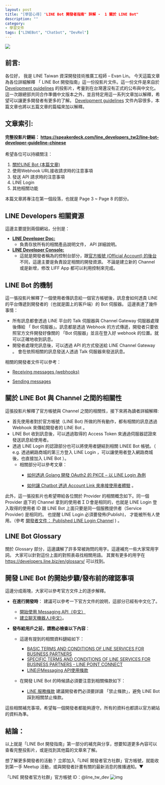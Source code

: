 ```yaml
---
layout: post
title: "[學習心得] "LINE Bot 開發者指南" 詳解 -  1 關於 LINE Bot"
description: ""
category: 
- 學習文件
tags: ["LINEBot", "Chatbot", "DevRel"]
---
```


<img src="https://developers.line.biz/assets/img/messaging-api-architecture.f40bffbb.png">

## 前言:

各位好， 我是 LINE Taiwan 資深開發技術推廣工程師 – Evan Lin。 今天這篇文章為各位詳細解釋 「 LINE Bot 開發指南」這一份投影片文件。這一份文件是來自於 [Development guidelines](https://developers.line.biz/en/docs/partner-docs/development-guidelines/) 的投影片，考量到在台灣還沒有正式的公布與中文化。這一次跟總部共同合作準備中文版本之外，並且特定用這一系列文章加以解釋，希望可以讓更多開發者有更多的了解。  [Development guidelines](https://developers.line.biz/en/docs/partner-docs/development-guidelines/)  文件內容很多，本篇文章也將以五篇文章的篇幅來加以解釋。



## 文章索引:

#### 完整投影片鏈結： <https://speakerdeck.com/line_developers_tw2/line-bot-developer-guideline-chinese>

希望各位可以持續關注：

1. [關於LINE Bot (本篇文章)](https://www.evanlin.com/2021-05-25-line-bot-guide-1/)
2. 使用Webhook URL接收請求時的注意事項
3. 發送 API 請求時的注意事項
4. LINE Login
5.  其他相關功能

本篇文章將專注在第一個段落，也就是 Page 3 ~ Page 8 的部分。

##  LINE Developers 相關資源

<script async class="speakerdeck-embed" data-slide="4" data-id="0e9f6182ae864568a5940cbad5ef4bec" data-ratio="1.77777777777778" src="//speakerdeck.com/assets/embed.js"></script>

這邊主要提到兩個網站，分別是：

- **[LINE Developer Doc:](https://developers.line.biz/en/docs/)**
  - 負責存放所有的相關產品說明文件， API 詳細說明。
- [**LINE Developer Console:**](https://developers.line.biz/console/)
  - 這就是開發者稱為的控制台部分，跟[官方帳號 (Official Account) 的後台](https://manager.line.biz/)不同，這邊主要是負責設定相關的開發資源。 不論是建立新的 Channel 或是新增，修改 LIFF App 都可以利用控制來完成。

## LINE Bot 的機制

<script async class="speakerdeck-embed" data-slide="5" data-id="0e9f6182ae864568a5940cbad5ef4bec" data-ratio="1.77777777777778" src="//speakerdeck.com/assets/embed.js"></script>

這一張投影片解釋了一個使用者傳訊息給一個官方帳號後，訊息會如何透貴 LINE 的平台傳遞到開發者的（也就是圖上的客戶端）的 Bot 伺服器。 這邊表達了幾件事情：

- 所有訊息都會透過 LINE 平台的 Talk 伺服器與 Channel Gateway 伺服器處理後傳給 「 Bot 伺服器」。訊息都是透過 Webhook 的方式傳遞，開發者只要依照官方文件開發好像關的 「Bot 伺服器」並且在登入好 webhook 的位置。就可以正確地收到訊息。
- 開發者處理完訊息後，可以透過 API 的方式發送給 LINE Channel Gateway 。 會在依照相關的訊息發送人透過 Talk 伺服器來發送訊息。

相關的開發者文件可以參考：  

- [Receiving messages (webhooks)](https://developers.line.biz/en/docs/messaging-api/receiving-messages/)

-  [Sending messages](https://developers.line.biz/en/docs/messaging-api/sending-messages/)


## 關於 LINE Bot 與 Channel 之間的相關性

<script async class="speakerdeck-embed" data-slide="6" data-id="0e9f6182ae864568a5940cbad5ef4bec" data-ratio="1.77777777777778" src="//speakerdeck.com/assets/embed.js"></script>

這張投影片解釋了官方帳號與 Channel 之間的相關性，接下來將為讀者詳細解釋:

- 首先使用者對於官方帳號（LINE Bot) 所做的所有動作，都有相關的訊息透過 Webhook 來傳給開發者的 LINE Bot 。
- LINE Bot 收到訊息後，可以透過取得的 Access Token 來通過伺服器認證來發送訊息給使用者。
- 透過 LINE Login 的認證部分也可以將使用者鏈結到相關 LINEE Bot 帳號。（ e.g.  透過網路商城的第三方登入 LINE Login ，可以讓使用者登入網路商城後，也直接加入 LINE Bot ）。 
  - 相關部分可以參考文章：
    - [如何透過 Golang 開發 OAuth2 的 PKCE – 以 LINE Login 為例](https://engineering.linecorp.com/zh-hant/blog/pkce-line-login/)
    
    -  [如何讓 Chatbot 透過 Account Link 來串接使用者體驗](https://engineering.linecorp.com/zh-hant/blog/how-to-use-account-link/) 。

此外，這一張投影片也希望帶給各位關於 Provider 的相關概念如下。同一個 Provider 底下的 Channel 拿到的使用者ＩＤ會是相同的，也就是 LINE Login 登入取得的使用者 ID 跟 LINE Bot 上面只要是同一個服務提供者（Service Provider) 是相同的。 也提醒 LINE Login 必須要發佈(Publish)， 才能被所有人使用。（參考 [開發者文件： Published LINE Login Channel](https://developers.line.biz/en/docs/line-login/getting-started/#step-5-publish-channel) ) 。



## LINE Bot Glossary

<script async class="speakerdeck-embed" data-slide="7" data-id="0e9f6182ae864568a5940cbad5ef4bec" data-ratio="1.77777777777778" src="//speakerdeck.com/assets/embed.js"></script>

關於 Glossary 部分，這邊講解了許多常被詢問的用字。這邊補充一些大家常用字詞。 大家可以針對這份上面的對照表尋找相關用語。 其實有更多的用字在 <https://developers.line.biz/en/glossary/> 可以找到。

## 開發 LINE Bot 的開始步驟/發布前的確認事項

<script async class="speakerdeck-embed" data-slide="8" data-id="0e9f6182ae864568a5940cbad5ef4bec" data-ratio="1.77777777777778" src="//speakerdeck.com/assets/embed.js"></script>

這邊分成兩塊，大家可以參考官方文件上的逐步解釋。

- **在進行開發時**： 建議可以參考一下官方文件的說明，這部分已經有中文化了。 

  -  [開始使用 Messaging API（中文）](https://developers.line.biz/zh-hant/docs/messaging-api/getting-started/) 
  -  [建立聊天機器人(中文）](https://developers.line.biz/zh-hant/docs/messaging-api/building-bot/#page-title)。

- **發布給用戶之前，請務必檢查以下內容**：

  - 這邊有提到的相關資料鏈結如下：

    - [BASIC TERMS AND CONDITIONS OF LINE SERVICES FOR BUSINESS PARTNERS](https://terms2.line.me/basic_terms_and_conditions_of_line_services_for_business_partner?lang=en)
    - [SPECIFIC TERMS AND CONDITIONS OF LINE SERVICES FOR BUSINESS PARTNERS - LINE POINT CONNECT](https://terms.line.me/line_PointConnect?lang=en)
    - [LINE＠Messaging API使用條款](https://terms2.line.me/LINE_Developers_Messaging_API?lang=zh-Hant)
  - 在開發 LINE Bot 的時候請必須要注意到相關條款如下：
    - [LINE 服務條款](https://terms.line.me/line_terms?lang=zh-Hant) 建議開發者們必須要詳讀 「禁止條款」，避免 LINE Bot 踩到相關禁止條款。

這些相關補充事項，希望每一個開發者都能夠遵守。所有的資料也都請以官方網站的資料為準。


## 結論：

<a id="summary"></a>

以上就是「LINE Bot 開發指南」第一部分的補充與分享，想要知道更多內容可以查看完整投影片，或是找到其他篇的文章來了解。 

想了解更多開發者的活動？  立即加入「LINE 開發者官方社群」官方帳號，就能收到第一手 Meetup 活動，或與開發者計畫有關的最新消息的推播通知。▼

「LINE 開發者官方社群」官方帳號 ID：@line_tw_dev
![img](https://www.evanlin.com/images/2020/line-tw-dev-qr.png)

